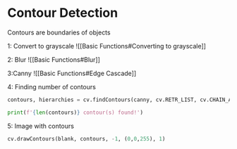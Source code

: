# Contour Detection
Contours are boundaries of objects

1: Convert to grayscale
![[Basic Functions#Converting to grayscale]]

2: Blur
![[Basic Functions#Blur]]

3:Canny 
![[Basic Functions#Edge Cascade]]

4: Finding number of contours
```Python 
contours, hierarchies = cv.findContours(canny, cv.RETR_LIST, cv.CHAIN_APPROX_SIMPLE)

print(f'{len(contours)} contour(s) found!')
```

5: Image with contours
```Python
cv.drawContours(blank, contours, -1, (0,0,255), 1)
```
